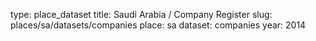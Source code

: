 type: place_dataset
title: Saudi Arabia / Company Register
slug: places/sa/datasets/companies
place: sa
dataset: companies
year: 2014
